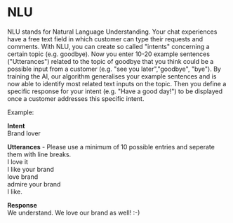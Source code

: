 # NLU

NLU stands for Natural Language Understanding. Your chat experiences have a free text field in which customer can type their requests and comments. With NLU, you can create so called "intents" concerning a certain topic (e.g. goodbye). Now you enter 10-20 example sentences ("Utterances") related to the topic of goodbye that you think could be a possible input from a customer (e.g. "see you later","goodbye", "bye"). By training the AI, our algorithm generalises your example sentences and is now able to identify most related text inputs on the topic. Then you define a specific response for your intent (e.g. "Have a good day!") to be displayed once a customer addresses this specific intent.    

Example:   

**Intent**   
Brand lover     

**Utterances** - Please use a minimum of 10 possible entries and seperate them with line breaks.   
I love it   
I like your brand   
love brand     
admire your brand   
I like.  

**Response**    
We understand. We love our brand as well! :-) 
